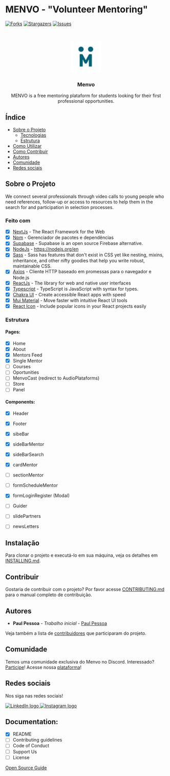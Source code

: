 # MENVO - "Volunteer Mentoring"

[![Forks][forks-shield]][forks-url]
[![Stargazers][stars-shield]][stars-url]
[![Issues][issues-shield]][issues-url]

<br />
<p align="center">
  <a href="https://www.menvo.com.br/">
    <img 
      src="https://raw.githubusercontent.com/paulpessoa/menvo/main/public/images/logo512.png"
      alt="Menvo, a letra M na cor verde com dois pontos, assim fica similar a duas pessoas dando as mãos." 
      width="100" 
      height="100"
    />
  </a>
</p>

  
<h3 align="center">Menvo</h3>

<p align="center">
 MENVO is a free mentoring plataform for students looking for their first professional opportunities. 
  <br /> 
</p>

## Índice

- [Sobre o Projeto](#sobre-o-projeto)
  - [Tecnologias](#feito-com)
  - [Estrutura](#estrutura)
- [Como Utilizar](#instalação)
- [Como Contribuir](#contribuir)
- [Autores](#autores)
- [Comunidade](#comunidade)
- [Redes sociais](#redes-sociais)

## Sobre o Projeto

 We connect several professionals through video calls to young people who need references, follow-up or access to resources to help them in the search for and participation in selection processes.

### Feito com

- [x] [NextJs](https://nextjs.org/) - The React Framework for the Web
- [x] [Npm](https://npmjs.com/) - Gerenciador de pacotes e dependências
- [x] [Supabase](https://supabase.com) - Supabase is an open source Firebase alternative.
- [x] [NodeJs](https://nodejs.org/en) - https://nodejs.org/en
- [x] [Sass](https://sass-lang.com/install) - Sass has features that don't exist in CSS yet like nesting, mixins, inheritance, and other nifty goodies that help you write robust, maintainable CSS.
- [x] [Axios](https://axios-http.com/ptbr/docs/intro) - Cliente HTTP baseado em promessas para o navegador e Node.js
- [x] [ReactJs](https://react.dev/) - The library for web and native user interfaces
- [x] [Typescript](https://www.typescriptlang.org/) - TypeScript is JavaScript with syntax for types.
- [x] [Chakra UI](https://chakra-ui.com) - Create accessible React apps with speed
- [x] [Mui Material](https://mui.com/) - Move faster with intuitive React UI tools
- [x] [React Icon](https://react-icons.github.io/react-icons/) - Include popular icons in your React projects easily 

### Estrutura
  #### Pages:
  - [x] Home
  - [x] About
  - [x] Mentors Feed
  - [x] Single Mentor
  - [ ] Courses
  - [ ] Oportunities
  - [ ] MenvoCast (redirect to AudioPlataforms)
  - [ ] Store
  - [ ] Panel

#### Components:
  - [x] Header
  - [x] Footer
  - [x] sibeBar
  - [x] sideBarMentor
  - [x] sideBarSearch
  - [x] cardMentor
  - [ ] sectionMentor
  - [ ] formScheduleMentor
  - [x] formLoginRegister (Modal)
  - [ ] Guider
  - [ ] slidePartners
  - [ ] newsLetters


## Instalação
Para clonar o projeto e executá-lo em sua máquina, veja os detalhes em [INSTALLING.md](INSTALLING.md).

## Contribuir
Gostaria de contribuir com o projeto? Por favor acesse [CONTRIBUTING.md](CONTRIBUTING.md) para o manual completo de contribuição.

## Autores
- **Paul Pessoa** - _Trabalho inicial_ - [Paul Pessoa](https://github.com/paulpessoa)

Veja também a lista de [contribuidores](https://www.menvo.com.br/volunteers) que participaram do projeto.

## Comunidade
Temos uma comunidade exclusiva do Menvo no Discord. Interessado? [Participe](https://discord.gg/xxxxxxxx)!
Acesse nossa [plataforma](https://www.menvo.com.br/)!

## Redes sociais
Nos siga nas redes sociais!
<th>
 <td>
    <a href="https://www.linkedin.com/company/menvo/"  target="_blank">
      <img 
        src="https://cdn-icons-png.flaticon.com/512/174/174857.png" 
        width="30px" 
        height="30px" 
        alt="LinkedIn logo"
      />
    </a>
  </td>
  <td>
    <a href="https://www.instagram.com/menvobr/"  target="_blank">
      <img 
        src="https://upload.wikimedia.org/wikipedia/commons/thumb/5/58/Instagram-Icon.png/480px-Instagram-Icon.png"
        width="30px"
        height="30px"
        alt="Instagram logo"
      />
    </a>
  </td>
</th>

[forks-shield]: https://img.shields.io/github/forks/paulpessoa/menvo.svg?style=flat-square
[forks-url]: https://github.com/paulpessoa/menvo/network/members
[stars-shield]: https://img.shields.io/github/stars/paulpessoa/menvo.svg?style=flat-square
[stars-url]: https://github.com/paulpessoa/menvo/stargazers
[issues-shield]: https://img.shields.io/github/issues/paulpessoa/menvo.svg?style=flat-square
[issues-url]: https://github.com/paulpessoa/menvo/issues

## Documentation:
- [x] README
- [ ] Contributing guidelines
- [ ] Code of Conduct
- [ ] Support Us
- [ ] License

<a href="https://opensource.guide/pt/starting-a-project/" target="_blank">Open Source Guide</a>
